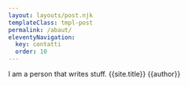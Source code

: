 ```yaml
---
layout: layouts/post.njk
templateClass: tmpl-post
permalink: /abaut/
eleventyNavigation:
  key: contatti
  order: 10
---
```


I am a person that writes stuff.
{{site.title}}
{{author}}